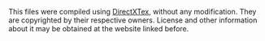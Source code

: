 This files were compiled using [DirectXTex](https://github.com/microsoft/DirectXTex/tree/main/DirectXTex), without any modification. They are copyrighted by their respective owners. License and other information about it may be obtained at the website linked before.
